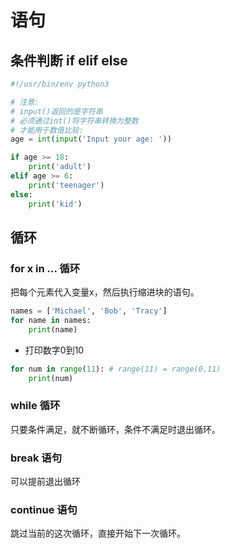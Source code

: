 # 语句

## 条件判断 if elif else

```python
#!/usr/bin/env python3

# 注意:
# input()返回的是字符串
# 必须通过int()将字符串转换为整数
# 才能用于数值比较:
age = int(input('Input your age: '))

if age >= 18:
    print('adult')
elif age >= 6:
    print('teenager')
else:
    print('kid')
```


## 循环

### for x in ... 循环

把每个元素代入变量x，然后执行缩进块的语句。

```python
names = ['Michael', 'Bob', 'Tracy']
for name in names:
    print(name)
```

* 打印数字0到10

```python
for num in range(11): # range(11) = range(0,11)
    print(num)
```


### while 循环

只要条件满足，就不断循环，条件不满足时退出循环。


### break 语句

可以提前退出循环


### continue 语句

跳过当前的这次循环，直接开始下一次循环。
